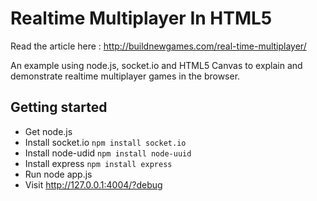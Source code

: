 Realtime Multiplayer In HTML5
=============================

Read the article here : 
http://buildnewgames.com/real-time-multiplayer/

An example using node.js, socket.io and HTML5 Canvas to explain and demonstrate realtime multiplayer games in the browser.

## Getting started

* Get node.js
* Install socket.io `npm install socket.io`
* Install node-udid `npm install node-uuid`
* Install express `npm install express`
* Run node app.js
* Visit http://127.0.0.1:4004/?debug
